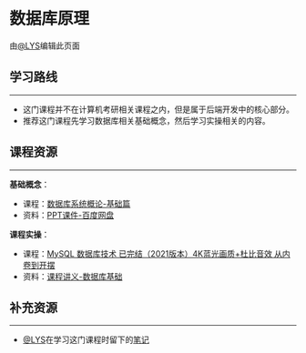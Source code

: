 # 数据库原理

由[@LYS](https://lys2021.com/)编辑此页面


## 学习路线

****

- 这门课程并不在计算机考研相关课程之内，但是属于后端开发中的核心部分。
- 推荐这门课程先学习数据库相关基础概念，然后学习实操相关的内容。

## 课程资源

<!-- 此处请尽量保证课程地址和文档链接长久有效
    （1）视频地址：[标题与链接课程标题尽量照应]()
    （2）配套文档：[标题可以说明文档来源等信息]()
-->

****

**基础概念**：
- 课程：[数据库系统概论-基础篇](https://www.bilibili.com/video/BV13T4y1f7dn/?spm_id_from=333.337.search-card.all.click&vd_source=ce95ad6607d316dd76f87b90ab69fa3f)
- 资料：[PPT课件-百度网盘](https://pan.baidu.com/s/17VWfKFB7VeByOjM-0gggcw?pwd=haue)

**课程实操**：
- 课程：[MySQL 数据库技术 已完结（2021版本）4K蓝光画质+杜比音效 从内卷到开摆](https://www.bilibili.com/video/BV19d4y147Df/?spm_id_from=888.80997.embed_other.whitelist&bvid=BV19d4y147Df&vd_source=ce95ad6607d316dd76f87b90ab69fa3f)
- 资料：[课程讲义-数据库基础](https://www.itbaima.cn/document/sauvq105istskjaz)


## 补充资源

<!-- 请尽量补充相关学习资源，实在没有请尽量保证课程配套文档内容详实
    （1）官方文档
    （2）你在学习该课程时参考过的有用的资料
    （3）有用的博客或学习笔记
    （4）... ...
    注意使用无序列表列举
-->

****

* [@LYS](https://lys2021.com/)在学习这门课程时留下的[笔记](https://lys2021.com/category/database-system/)